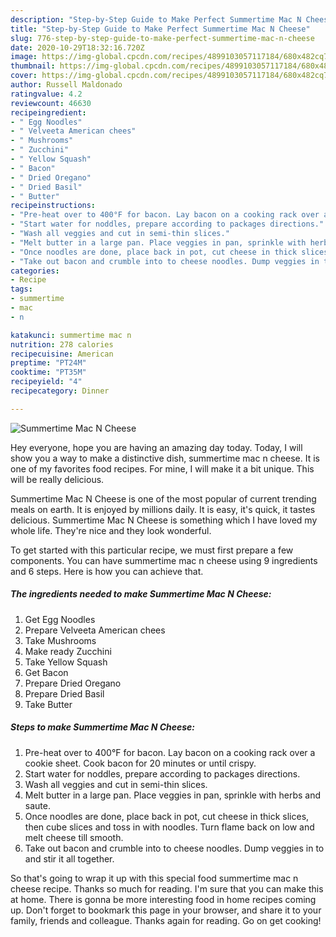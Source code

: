 ```yaml
---
description: "Step-by-Step Guide to Make Perfect Summertime Mac N Cheese"
title: "Step-by-Step Guide to Make Perfect Summertime Mac N Cheese"
slug: 776-step-by-step-guide-to-make-perfect-summertime-mac-n-cheese
date: 2020-10-29T18:32:16.720Z
image: https://img-global.cpcdn.com/recipes/4899103057117184/680x482cq70/summertime-mac-n-cheese-recipe-main-photo.jpg
thumbnail: https://img-global.cpcdn.com/recipes/4899103057117184/680x482cq70/summertime-mac-n-cheese-recipe-main-photo.jpg
cover: https://img-global.cpcdn.com/recipes/4899103057117184/680x482cq70/summertime-mac-n-cheese-recipe-main-photo.jpg
author: Russell Maldonado
ratingvalue: 4.2
reviewcount: 46630
recipeingredient:
- " Egg Noodles"
- " Velveeta American chees"
- " Mushrooms"
- " Zucchini"
- " Yellow Squash"
- " Bacon"
- " Dried Oregano"
- " Dried Basil"
- " Butter"
recipeinstructions:
- "Pre-heat over to 400°F for bacon. Lay bacon on a cooking rack over a cookie sheet. Cook bacon for 20 minutes or until crispy."
- "Start water for noddles, prepare according to packages directions."
- "Wash all veggies and cut in semi-thin slices."
- "Melt butter in a large pan. Place veggies in pan, sprinkle with herbs and saute."
- "Once noodles are done, place back in pot, cut cheese in thick slices, then cube slices and toss in with noodles. Turn flame back on low and melt cheese till smooth."
- "Take out bacon and crumble into to cheese noodles. Dump veggies in to and stir it all together."
categories:
- Recipe
tags:
- summertime
- mac
- n

katakunci: summertime mac n 
nutrition: 278 calories
recipecuisine: American
preptime: "PT24M"
cooktime: "PT35M"
recipeyield: "4"
recipecategory: Dinner

---
```



![Summertime Mac N Cheese](https://img-global.cpcdn.com/recipes/4899103057117184/680x482cq70/summertime-mac-n-cheese-recipe-main-photo.jpg)

Hey everyone, hope you are having an amazing day today. Today, I will show you a way to make a distinctive dish, summertime mac n cheese. It is one of my favorites food recipes. For mine, I will make it a bit unique. This will be really delicious.

Summertime Mac N Cheese is one of the most popular of current trending meals on earth. It is enjoyed by millions daily. It is easy, it's quick, it tastes delicious. Summertime Mac N Cheese is something which I have loved my whole life. They're nice and they look wonderful.




To get started with this particular recipe, we must first prepare a few components. You can have summertime mac n cheese using 9 ingredients and 6 steps. Here is how you can achieve that.

<!--inarticleads1-->

##### The ingredients needed to make Summertime Mac N Cheese:

1. Get  Egg Noodles
1. Prepare  Velveeta American chees
1. Take  Mushrooms
1. Make ready  Zucchini
1. Take  Yellow Squash
1. Get  Bacon
1. Prepare  Dried Oregano
1. Prepare  Dried Basil
1. Take  Butter




<!--inarticleads2-->

##### Steps to make Summertime Mac N Cheese:

1. Pre-heat over to 400°F for bacon. Lay bacon on a cooking rack over a cookie sheet. Cook bacon for 20 minutes or until crispy.
1. Start water for noddles, prepare according to packages directions.
1. Wash all veggies and cut in semi-thin slices.
1. Melt butter in a large pan. Place veggies in pan, sprinkle with herbs and saute.
1. Once noodles are done, place back in pot, cut cheese in thick slices, then cube slices and toss in with noodles. Turn flame back on low and melt cheese till smooth.
1. Take out bacon and crumble into to cheese noodles. Dump veggies in to and stir it all together.




So that's going to wrap it up with this special food summertime mac n cheese recipe. Thanks so much for reading. I'm sure that you can make this at home. There is gonna be more interesting food in home recipes coming up. Don't forget to bookmark this page in your browser, and share it to your family, friends and colleague. Thanks again for reading. Go on get cooking!
